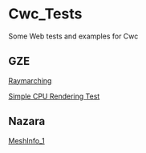# Cwc_Tests
Some Web tests and examples for Cwc

## GZE
[Raymarching](https://vliancetool.github.io/WebRT/demo/Raymarching/App.html)

[Simple CPU Rendering Test](https://vliancetool.github.io/GZE/SimpleCpuTest/bin/App.html)


## Nazara
[MeshInfo_1](https://vliance.github.io/Cwc_Tests//Nazara/MeshInfo_Test1/bin/App.html)

